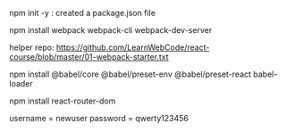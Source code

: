 npm init -y : created a package.json file

npm install webpack webpack-cli webpack-dev-server

helper repo: https://github.com/LearnWebCode/react-course/blob/master/01-webpack-starter.txt

npm install @babel/core @babel/preset-env @babel/preset-react babel-loader

npm install react-router-dom

username = newuser
password = qwerty123456
